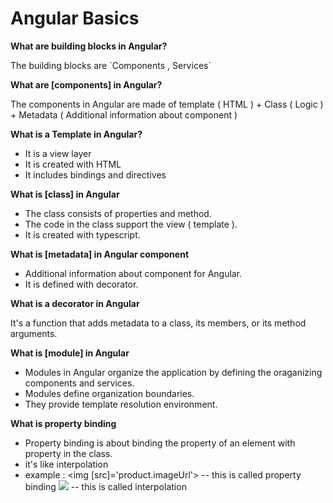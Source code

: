 # Angular Basics

<b>What are building blocks in Angular?</b>
<p>The building blocks are `Components , Services`</p>

<b>What are [components] in Angular?</b>
<p>The components in Angular are made of template ( HTML ) + Class ( Logic ) + Metadata ( Additional information about component )

<b>What is a Template in Angular?</b>
- It is a view layer
- It is created with HTML
- It includes bindings and directives

<b>What is [class] in Angular</b>
- The class consists of properties and method.
- The code in the class support the view ( template ).
- It is created with typescript.

<b>What is [metadata] in Angular component</b>
- Additional information about component for Angular.
- It is defined with decorator.

<b>What is a decorator in Angular</b>
<p>It's a function that adds metadata to a class, its members, or its method arguments.</p>

<b>What is [module] in Angular</b>
- Modules in Angular organize the application by defining the oraganizing components and services.
- Modules define organization boundaries.
- They provide template resolution environment.

<b>What is property binding</b>
- Property binding is about binding the property of an element with property in the class.
- it's like interpolation 
- example : <img [src]='product.imageUrl'> -- this is called property binding
            <img src={{product.imageUrl}}> -- this is called interpolation
